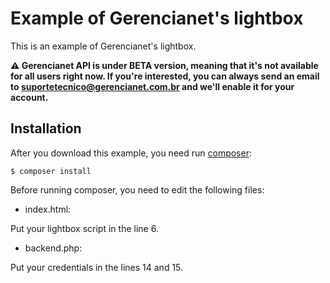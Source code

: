 # Example of Gerencianet's lightbox  #
This is an example of Gerencianet's lightbox.

**:warning: Gerencianet API is under BETA version, meaning that it's not available for all users right now. If you're interested, you can always send an email to suportetecnico@gerencianet.com.br and we'll enable it for your account.**

## Installation ##
After you download this example, you need run [composer](https://getcomposer.org/):
```
$ composer install
```

Before running composer, you need to edit the following files:

- index.html:

Put your lightbox script in the line 6.

- backend.php:

Put your credentials in the lines 14 and 15.
